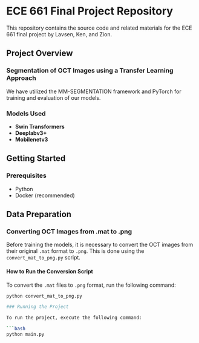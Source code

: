 # ECE 661 Final Project Repository

This repository contains the source code and related materials for the ECE 661 final project by Lavsen, Ken, and Zion.

## Project Overview

### Segmentation of OCT Images using a Transfer Learning Approach

We have utilized the MM-SEGMENTATION framework and PyTorch for training and evaluation of our models.

### Models Used

- **Swin Transformers**
- **Deeplabv3+**
- **Mobilenetv3**

## Getting Started

### Prerequisites

- Python
- Docker (recommended)

## Data Preparation

### Converting OCT Images from .mat to .png

Before training the models, it is necessary to convert the OCT images from their original `.mat` format to `.png`. This is done using the `convert_mat_to_png.py` script.

#### How to Run the Conversion Script

To convert the `.mat` files to `.png` format, run the following command:

```bash
python convert_mat_to_png.py

### Running the Project

To run the project, execute the following command:

```bash
python main.py
